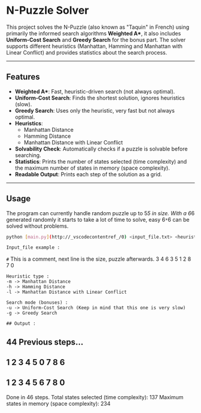 # N-Puzzle Solver

This project solves the N-Puzzle (also known as "Taquin" in French) using primarily the informed search algorithms **Weighted A\***, it also includes **Uniform-Cost Search** and **Greedy Search** for the bonus part. The solver supports different heuristics (Manhattan, Hamming and Manhattan with Linear Conflict) and provides statistics about the search process.

---

## Features

- **Weighted A\***: Fast, heuristic-driven search (not always optimal).
- **Uniform-Cost Search**: Finds the shortest solution, ignores heuristics (slow).
- **Greedy Search**: Uses only the heuristic, very fast but not always optimal.
- **Heuristics**:
  - Manhattan Distance
  - Hamming Distance
  - Manhattan Distance with Linear Conflict
- **Solvability Check**: Automatically checks if a puzzle is solvable before searching.
- **Statistics**: Prints the number of states selected (time complexity) and the maximum number of states in memory (space complexity).
- **Readable Output**: Prints each step of the solution as a grid.

---

## Usage

The program can currently handle random puzzle up to 5*5 in size.
With a 6*6 generated randomly it starts to take a lot of time to solve, easy 6`*`6 can be solved without problems.
```bash
python [main.py](http://_vscodecontentref_/0) <input_file.txt> <heuristic_type> [search_mode]

Input_file example :
```
`#` This is a comment, next line is the size, puzzle afterwards.
3 
4 6 3
5 1 2
8 7 0
```
Heuristic type : 
-m -> Manhattan Distance
-h -> Hamming Distance
-l -> Manhattan Distance with Linear Conflict

Search mode (bonuses) : 
-u -> Uniform-Cost Search (Keep in mind that this one is very slow)
-g -> Greedy Search

## Output :
```
44 Previous steps...
----------
 1  2  3
 4  5  0
 7  8  6
----------
 1  2  3
 4  5  6
 7  8  0
----------
Done in 46 steps.
Total states selected (time complexity): 137
Maximum states in memory (space complexity): 234
```
